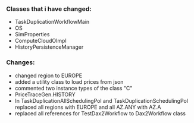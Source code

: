 ### Classes that i have changed:

- TaskDuplicationWorkflowMain
- OS
- SimProperties
- ComputeCloudOImpl
- HistoryPersistenceManager

### Changes: 
- changed region to EUROPE
- added a utility class to load prices from json
- commented two instance types of the class "C"
- PriceTraceGen.HISTORY
- In TaskDuplicationAllSchedulingPol and TaskDuplicationSchedulingPol replaced all regions with EUROPE and all AZ.ANY with AZ.A
- replaced all references for TestDax2Workflow to Dax2Workflow class